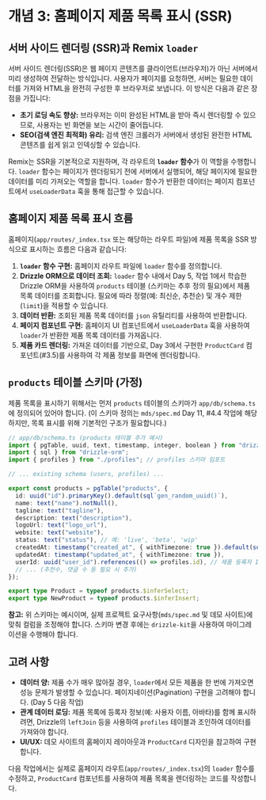 # 개념 3: 홈페이지 제품 목록 표시 (SSR)

## 서버 사이드 렌더링 (SSR)과 Remix `loader`

서버 사이드 렌더링(SSR)은 웹 페이지 콘텐츠를 클라이언트(브라우저)가 아닌 서버에서 미리 생성하여 전달하는 방식입니다. 사용자가 페이지를 요청하면, 서버는 필요한 데이터를 가져와 HTML을 완전히 구성한 후 브라우저로 보냅니다. 이 방식은 다음과 같은 장점을 가집니다:

*   **초기 로딩 속도 향상:** 브라우저는 이미 완성된 HTML을 받아 즉시 렌더링할 수 있으므로, 사용자는 빈 화면을 보는 시간이 줄어듭니다.
*   **SEO(검색 엔진 최적화) 유리:** 검색 엔진 크롤러가 서버에서 생성된 완전한 HTML 콘텐츠를 쉽게 읽고 인덱싱할 수 있습니다.

Remix는 SSR을 기본적으로 지원하며, 각 라우트의 **`loader` 함수**가 이 역할을 수행합니다. `loader` 함수는 페이지가 렌더링되기 전에 서버에서 실행되어, 해당 페이지에 필요한 데이터를 미리 가져오는 역할을 합니다. `loader` 함수가 반환한 데이터는 페이지 컴포넌트에서 `useLoaderData` 훅을 통해 접근할 수 있습니다.

## 홈페이지 제품 목록 표시 흐름

홈페이지(`app/routes/_index.tsx` 또는 해당하는 라우트 파일)에 제품 목록을 SSR 방식으로 표시하는 흐름은 다음과 같습니다:

1.  **`loader` 함수 구현:** 홈페이지 라우트 파일에 `loader` 함수를 정의합니다.
2.  **Drizzle ORM으로 데이터 조회:** `loader` 함수 내에서 Day 5, 작업 1에서 학습한 Drizzle ORM을 사용하여 `products` 테이블 (스키마는 추후 정의 필요)에서 제품 목록 데이터를 조회합니다. 필요에 따라 정렬(예: 최신순, 추천순) 및 개수 제한(`limit`)을 적용할 수 있습니다.
3.  **데이터 반환:** 조회된 제품 목록 데이터를 `json` 유틸리티를 사용하여 반환합니다.
4.  **페이지 컴포넌트 구현:** 홈페이지 UI 컴포넌트에서 `useLoaderData` 훅을 사용하여 `loader`가 반환한 제품 목록 데이터를 가져옵니다.
5.  **제품 카드 렌더링:** 가져온 데이터를 기반으로, Day 3에서 구현한 `ProductCard` 컴포넌트(#3.5)를 사용하여 각 제품 정보를 화면에 렌더링합니다.

## `products` 테이블 스키마 (가정)

제품 목록을 표시하기 위해서는 먼저 `products` 테이블의 스키마가 `app/db/schema.ts`에 정의되어 있어야 합니다. (이 스키마 정의는 `mds/spec.md` Day 11, #4.4 작업에 해당하지만, 목록 표시를 위해 기본적인 구조가 필요합니다.)

```typescript
// app/db/schema.ts (products 테이블 추가 예시)
import { pgTable, uuid, text, timestamp, integer, boolean } from "drizzle-orm/pg-core";
import { sql } from "drizzle-orm";
import { profiles } from "./profiles"; // profiles 스키마 임포트

// ... existing schema (users, profiles) ...

export const products = pgTable("products", {
  id: uuid("id").primaryKey().default(sql`gen_random_uuid()`),
  name: text("name").notNull(),
  tagline: text("tagline"),
  description: text("description"),
  logoUrl: text("logo_url"),
  website: text("website"),
  status: text("status"), // 예: 'live', 'beta', 'wip'
  createdAt: timestamp("created_at", { withTimezone: true }).default(sql`CURRENT_TIMESTAMP`).notNull(),
  updatedAt: timestamp("updated_at", { withTimezone: true }),
  userId: uuid("user_id").references(() => profiles.id), // 제품 등록자 ID
  // ... (추천수, 댓글 수 등 필요 시 추가)
});

export type Product = typeof products.$inferSelect;
export type NewProduct = typeof products.$inferInsert;
```

**참고:** 위 스키마는 예시이며, 실제 프로젝트 요구사항(`mds/spec.md` 및 데모 사이트)에 맞춰 컬럼을 조정해야 합니다. 스키마 변경 후에는 `drizzle-kit`을 사용하여 마이그레이션을 수행해야 합니다.

## 고려 사항

*   **데이터 양:** 제품 수가 매우 많아질 경우, `loader`에서 모든 제품을 한 번에 가져오면 성능 문제가 발생할 수 있습니다. 페이지네이션(Pagination) 구현을 고려해야 합니다. (Day 5 다음 작업)
*   **관계 데이터 로딩:** 제품 목록에 등록자 정보(예: 사용자 이름, 아바타)를 함께 표시하려면, Drizzle의 `leftJoin` 등을 사용하여 `profiles` 테이블과 조인하여 데이터를 가져와야 합니다.
*   **UI/UX:** 데모 사이트의 홈페이지 레이아웃과 `ProductCard` 디자인을 참고하여 구현합니다.

다음 작업에서는 실제로 홈페이지 라우트(`app/routes/_index.tsx`)의 `loader` 함수를 수정하고, `ProductCard` 컴포넌트를 사용하여 제품 목록을 렌더링하는 코드를 작성합니다. 